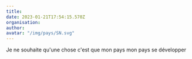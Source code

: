 ```yaml
---
title: 
date: 2023-01-21T17:54:15.570Z
organisation: 
author: 
avatar: "/img/pays/SN.svg"
---
```


Je ne souhaite qu'une chose c'est que mon pays  mon pays se développer 